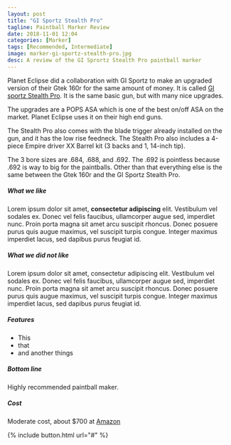 ```yaml
---
layout: post
title: "GI Sportz Stealth Pro"
tagline: Paintball Marker Review
date: 2018-11-01 12:04
categories: [Marker]
tags: [Recommended, Intermediate]
image: marker-gi-sportz-stealth-pro.jpg
desc: A review of the GI Sprortz Stealth Pro paintball marker
---
```


Planet Eclipse did a collaboration with GI Sportz to make an upgraded version of their Gtek 160r for the same amount of money. It is called [GI sportz Stealth Pro][aws]. It is the same basic gun, but with many nice upgrades.

The upgrades are a POPS ASA which is one of the best on/off ASA on the market. Planet Eclipse uses it on their high end guns. 

The Stealth Pro also comes with the blade trigger already installed on the gun, and it has the low rise feedneck. The Stealth Pro also includes a 4-piece Empire driver XX Barrel kit (3 backs and 1, 14-inch tip). 

The 3 bore sizes are .684, .688, and .692. The .692 is pointless because .692 is way to big for the paintballs. Other than that everything else is the same between the Gtek 160r and the GI Sportz Stealth Pro.


##### What we like

Lorem ipsum dolor sit amet, **consectetur adipiscing** elit. Vestibulum vel sodales ex. Donec vel felis faucibus, ullamcorper augue sed, imperdiet nunc. Proin porta magna sit amet arcu suscipit rhoncus. Donec posuere purus quis augue maximus, vel suscipit turpis congue. Integer maximus imperdiet lacus, sed dapibus purus feugiat id. 

##### What we did not like

Lorem ipsum dolor sit amet, consectetur adipiscing elit. Vestibulum vel sodales ex. Donec vel felis faucibus, ullamcorper augue sed, imperdiet nunc. Proin porta magna sit amet arcu suscipit rhoncus. Donec posuere purus quis augue maximus, vel suscipit turpis congue. Integer maximus imperdiet lacus, sed dapibus purus feugiat id. 

##### Features

* This
* that
* and another things

##### Bottom line

Highly recommended paintball maker.

##### Cost 

Moderate cost, about $700 at [Amazon][aws]


{% include button.html url="#" %}


[aws]: # "Link to GI Sportz Stealth Pro Paintball Marker at Amazon"
